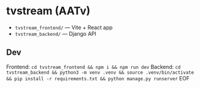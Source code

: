 # tvstream (AATv)

- `tvstream_frontend/` — Vite + React app
- `tvstream_backend/`  — Django API

## Dev
Frontend: `cd tvstream_frontend && npm i && npm run dev`
Backend:  `cd tvstream_backend && python3 -m venv .venv && source .venv/bin/activate && pip install -r requirements.txt && python manage.py runserver`
EOF